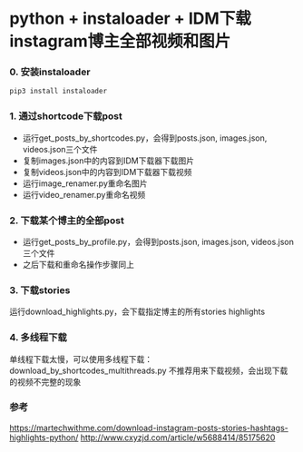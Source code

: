 # python + instaloader + IDM下载instagram博主全部视频和图片

### 0. 安装instaloader
```bash
pip3 install instaloader
```

### 1. 通过shortcode下载post
- 运行get_posts_by_shortcodes.py，会得到posts.json, images.json, videos.json三个文件
- 复制images.json中的内容到IDM下载器下载图片
- 复制videos.json中的内容到IDM下载器下载视频
- 运行image_renamer.py重命名图片
- 运行video_renamer.py重命名视频

### 2. 下载某个博主的全部post
- 运行get_posts_by_profile.py，会得到posts.json, images.json, videos.json三个文件
- 之后下载和重命名操作步骤同上

### 3. 下载stories
运行download_highlights.py，会下载指定博主的所有stories highlights

### 4. 多线程下载
单线程下载太慢，可以使用多线程下载：download_by_shortcodes_multithreads.py
不推荐用来下载视频，会出现下载的视频不完整的现象


### 参考
https://martechwithme.com/download-instagram-posts-stories-hashtags-highlights-python/
http://www.cxyzjd.com/article/w5688414/85175620

